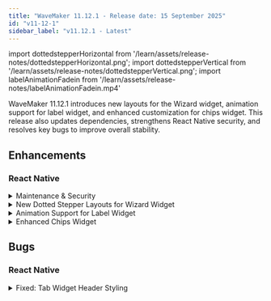 ```yaml
---
title: "WaveMaker 11.12.1 - Release date: 15 September 2025"
id: "v11-12-1"
sidebar_label: "v11.12.1 - Latest"
---
```


import dottedstepperHorizontal from '/learn/assets/release-notes/dottedstepperHorizontal.png';
import dottedstepperVertical from '/learn/assets/release-notes/dottedstepperVertical.png';
import labelAnimationFadein from '/learn/assets/release-notes/labelAnimationFadein.mp4'

WaveMaker 11.12.1 introduces new layouts for the Wizard widget, animation support for label widget, and enhanced customization for chips widget. This release also updates dependencies, strengthens React Native security, and resolves key bugs to improve overall stability.

## Enhancements

### React Native

<details>
<summary>Maintenance & Security</summary>
Updated dependencies and applied security enhancements to ensure stability and performance.
</details>

<details>
<summary>
New Dotted Stepper Layouts for Wizard Widget
</summary>
The wizard widget now supports two new layouts, enhancing flexibility and customization:

<figure>
	<img src={dottedstepperHorizontal} alt="Horizontal Dotted Stepper layout" style={{width:320}}/>
	<figcaption>Horizontal Dotted Stepper layout</figcaption>
</figure>
<figure>
	<img src={dottedstepperVertical} alt="Vertical Dotted Stepper layout" style={{width:320}}/>
	<figcaption>Vertical Dotted Stepper layout</figcaption>
</figure>

</details>

<details>
<summary>
Animation Support for Label Widget
</summary>
The Label Widget now supports text animation, allowing for dynamic and engaging label presentations. Two new properties have been introduced:

- **Text Animation**: Select from a variety of animation effects using a dropdown menu.
- **Animation Speed**: Adjust the timing delay between words for smooth word-by-word transitions (in milliseconds).

These options are available in the _Graphics_ section of the Label Widget properties panel.

<video 
  src={labelAnimationFadein} 
  controls 
  autoPlay 
  style={{ width: "100%", maxWidth: "320px" }} 
/>

Example: `Fadein` animation applied to the Label Widget.
</details>

<details>
<summary>Enhanced Chips Widget</summary>

The **Chips widget** has been enhanced with new properties, making it more flexible and easier to customize.

### Selection Mode
Developers can now configure chip selection behavior using the **Selection Mode** property:
- `single`: Only one chip can be selected at a time.  
- `multiple`: Multiple chips can be selected simultaneously (default).  

### Icons within Chips
Icons can now be displayed inside chips:
- **Left Icon Class**: Display an icon on the left side of each chip.  
  Customizable with `.app-chips-left-icon` & `.app-chips-active-left-icon`.  
- **Right Icon Class**: Display an icon on the right side of each chip.  
  Customizable with `.app-chips-right-icon` & `.app-chips-active-right-icon`.  

### Badges within Chips
Badges can also be displayed inside chips:
- **Left Badge**: Display a text badge on the left side of each chip.  
  Customizable with `.app-chips-left-badge` & `.app-chips-active-left-badge`.  
- **Right Badge**: Display a text badge on the right side of each chip.  
  Customizable with `.app-chips-right-badge` & `.app-chips-active-right-badge`.

</details>


## Bugs

### React Native

<details>
<summary>Fixed: Tab Widget Header Styling</summary>

Resolved an issue where CSS classes targeting the Tab widget header were not applied correctly.  
Header styling is now applied as expected.
</details>